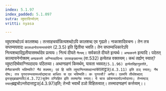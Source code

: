 ```yaml
---
index: 5.1.97
index_padded: 5.1.097
sutra: व्युष्टादिभ्योऽण्
vritti: nyasa

---
```

व्युष्टशब्दोऽयं कालशब्दः। तत्साहचर्यान्नित्यशब्दोऽपि कालशब्द एव गृह्यते। नाकाशादिवचनः। तेन तत्र सप्तम्यपवादः `कालध्वनोरत्यन्तसंयोगे` (2.3.5) इति द्वितीया भवति। तेन सप्तम्यधिकारेऽपि नित्यशब्दाद्द्वितीयासमर्थादेव प्रत्ययः। नित्यं दीयते `नैत्यम्`। सर्वकाले दीयते इत्यर्थः।
`अण्प्रकरणे` इत्यादि। पदेतत् कात्यायनेनोक्तम् `अण्प्रकरणे अग्निपदादिभ्य उपसङ्ख्यानम्` (वा.532) इत्येतन्न वक्तव्यम्। कथं तर्ह्यण् स्यात्? व्युष्टादिष्वेवाग्निपदादयः पठितव्या। अथाण्ग्रहणं किमर्थम्, यावता भववत्` (5.1.96) इत्येतदिहानुवर्त्तते, तेनैवात्राणपि भविष्यति? नैवं शक्यम्; एवं हि सति व्युष्टनित्यशब्दाभ्यां `कालाट्ठञ्` (4.3.11) इति ठञ् स्यात्; नैष दोषः; तत्र पुनरारम्भसामर्थ्याद्यष्ठञा बाधितः स एव भविष्यति। कः पुनरसौ? अणेव। एवमपि तीर्थशब्दात् द्व्यजृद्ब्राह्मणादि(4.3.72)सूत्रेण ठग्विहित इति ततष्ठगेव स्यात्। ये चात्र प्रवेशनादयोऽन्तोदात्ताः; तेभ्यष्ठञ् स्यात् `ब्रह्वचोऽन्तोदात्ताट्ठञ्(4.3.97)इति; तेभ्यो भवार्थे ठञो विहितत्वात्। तस्मादण्ग्रहणं कर्त्तव्यम्।।